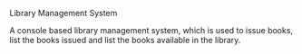 Library Management System



A console based library management system, which is used to issue books, list the books issued and list the books available in the library.
